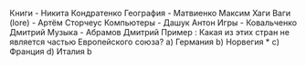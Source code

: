 Книги - Никита Кондратенко
География - Матвиенко Максим 
Хаги Ваги (lore) - Артём Сторчеус
Компьютеры - Дашук Антон
Игры - Ковальченко Дмитрий
Музыка -  Абрамов Дмитрий
Пример :
Какая из этих стран не является частью Европейского союза?
a) Германия
b) Норвегия *
c) Франция
d) Италия
b

